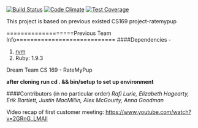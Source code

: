 [![Build Status](https://travis-ci.org/cjzcpsyx/rate-my-pup.svg?branch=master)](https://travis-ci.org/cjzcpsyx/rate-my-pup) [![Code Climate](https://codeclimate.com/github/cjzcpsyx/rate-my-pup/badges/gpa.svg)](https://codeclimate.com/github/cjzcpsyx/rate-my-pup) [![Test Coverage](https://codeclimate.com/repos/56ccef28c952c622b800c8b7/badges/9791477f21d4677868a0/coverage.svg)](https://codeclimate.com/repos/56ccef28c952c622b800c8b7/coverage)

This project is based on previous existed CS169 project-ratemypup

===================Previous Team Info============================
####Dependencies - 
  1. [rvm](https://rvm.io)
  2. Ruby: 1.9.3

Dream Team CS 169 - RateMyPup

**after cloning run cd . && bin/setup to set up environment**


####Contributors (in no particular order)
*Rafi Lurie, Elizabeth Hagearty, Erik Bartlett, Justin MacMillin, Alex McGourty, Anna Goodman*


Video recap of first customer meeting: https://www.youtube.com/watch?v=2GRnG_LMAlI
